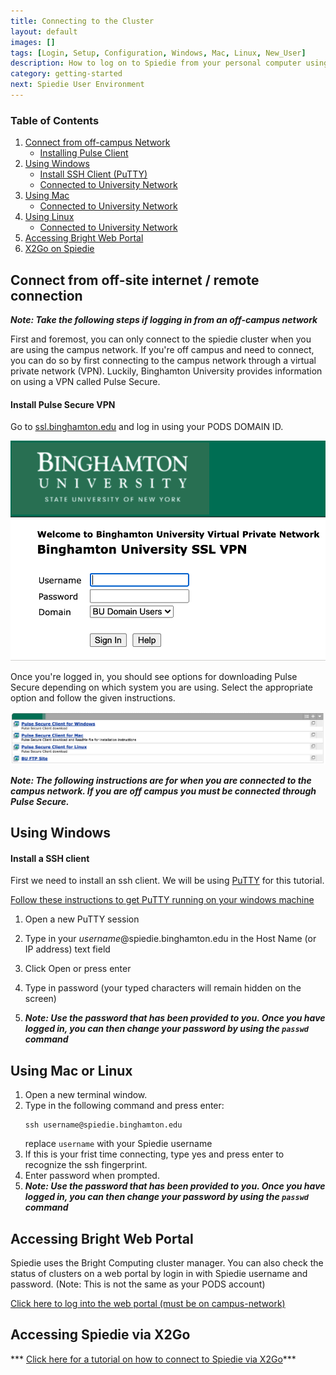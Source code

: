 ```yaml
---
title: Connecting to the Cluster
layout: default
images: []
tags: [Login, Setup, Configuration, Windows, Mac, Linux, New_User]
description: How to log on to Spiedie from your personal computer using various operating systems.
category: getting-started
next: Spiedie User Environment
---
```



### Table of Contents  

 1. [Connect from off-campus Network](#off_campus)
     * [Installing Pulse Client](#vpn)
 2. [Using Windows](#using_windows)  
     * [Install SSH Client \(PuTTY\)](#windows_ssh) 
     * [Connected to University Network](#using_windows)  
 3. [Using Mac](#using_mac)
     * [Connected to University Network](#using_mac) 
 4. [Using Linux](#using_linux)  
     * [Connected to University Network](#using_linux)  
 5. [Accessing Bright Web Portal](#bright_web)
 6. [X2Go on Spiedie](#x2go)



## <a name="off_campus"></a>Connect from off-site internet / remote connection 

***Note: Take the following steps if logging in from an off-campus network***

First and foremost, you can only connect to the spiedie cluster when you are using the campus network. If you're off campus and need to connect, you can do so by first connecting to the campus network through a virtual private network (VPN). Luckily, Binghamton University provides information on using a VPN called Pulse Secure.

#### <a name="vpn"></a> Install Pulse Secure VPN

Go to <a href="https://ssl.binghamton.edu" target = "_blank">ssl.binghamton.edu</a> and log in using your PODS DOMAIN ID. 

![Log in with SSL](../assets/images/logging_in-ssl.png)

Once you're logged in, you should see options for downloading Pulse Secure depending on which system you are using. Select the appropriate option and follow the given instructions.

![List of puls secure options](../assets/images/logging_in_pulse.png)


***Note: The following instructions are for when you are connected to the campus network. If you are off campus you must be connected through Pulse Secure.***




## <a name="using_windows"></a> Using Windows


#### <a name="windows_ssh"> </a>Install a SSH client

First we need to install an ssh client. We will be using <a href="https://www.putty.org" target="_blank">PuTTY</a> for this tutorial. 

<a href="https://www.ssh.com/ssh/putty/windows/install" target="_blank">Follow these instructions to get PuTTY running on your windows machine</a>
   
1. Open a new PuTTY session
2. Type in your *username*@spiedie.binghamton.edu in the Host Name (or IP address) text field 
	
	<!--- (Add image of putty terminal to help user)
	(image#1)
	Caption: putty log in --->
3. Click Open or press enter
4. Type in password (your typed characters will remain hidden on the screen)
5. ***Note: Use the password that has been provided to you. Once you have logged in, you can then change your password by using the `passwd` command***

 



## <a name="using_mac"> </a> Using Mac or Linux <a name="using_linux"> </a>


1. Open a new terminal window.
2. Type in the following command and press enter:
	``` shell
	ssh username@spiedie.binghamton.edu
	```
	replace `username` with your Spiedie username
3. If this is your frist time connecting, type yes and press enter to recognize the ssh fingerprint.
4. Enter password when prompted.
5. ***Note: Use the password that has been provided to you. Once you have logged in, you can then change your password by using the `passwd` command***





## <a name="bright_web"></a> Accessing Bright Web Portal
Spiedie uses the Bright Computing cluster manager. You can also check the status of clusters on a web portal by login in with Spiedie username and password. (Note: This is not the same as your PODS account)

<a href="https://spiedie.binghamton.edu/userportal/" target="_blank">Click here to log into the web portal (must be on campus-network)</a>

## <a name="x2go"></a> Accessing Spiedie via X2Go

*** [Click here for a tutorial on how to connect to Spiedie via X2Go](x2go_spiedie.html)***
